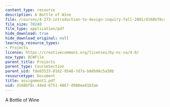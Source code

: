 ```yaml
---
content_type: resource
description: A Bottle of Wine
file: /courses/4-273-introduction-to-design-inquiry-fall-2001/d168bf8c44ed67514867d980ee41b3ae_assignment1.pdf
file_size: 70240
file_type: application/pdf
hide_download: true
hide_download_original: null
learning_resource_types:
- Projects
license: https://creativecommons.org/licenses/by-nc-sa/4.0/
ocw_type: OCWFile
parent_title: Projects
parent_type: CourseSection
parent_uid: fde83533-0162-9548-7d7a-b8db98c5a50b
resourcetype: Document
title: assignment1.pdf
uid: d168bf8c-44ed-6751-4867-d980ee41b3ae
---
```

A Bottle of Wine